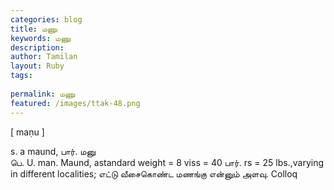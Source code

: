```yaml
---
categories: blog
title: மணு
keywords: மணு
description: 
author: Tamilan
layout: Ruby
tags: 
 
permalink: மணு
featured: /images/ttak-48.png
---
```

  
[ maṇu ]  
  
s. a maund, பார். மனு  
பெ. U. man. Maund, astandard weight = 8 viss = 40 பார். rs = 25 lbs.,varying in different localities; எட்டு வீசைகொண்ட மணங்கு என்னும் அளவு. Colloq